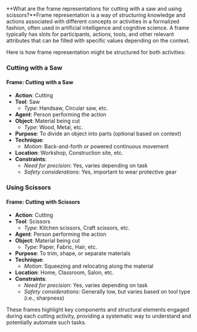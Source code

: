 **What are the frame representations for cutting with a saw and using scissors?**Frame representation is a way of structuring knowledge and actions associated with different concepts or activities in a formalized fashion, often used in artificial intelligence and cognitive science. A frame typically has slots for participants, actions, tools, and other relevant attributes that can be filled with specific values depending on the context.

Here is how frame representation might be structured for both activities:

### Cutting with a Saw

#### Frame: Cutting with a Saw

- **Action**: Cutting
- **Tool**: Saw
  - *Type*: Handsaw, Circular saw, etc.
- **Agent**: Person performing the action
- **Object**: Material being cut
  - *Type*: Wood, Metal, etc.
- **Purpose**: To divide an object into parts (optional based on context)
- **Technique**: 
  - *Motion*: Back-and-forth or powered continuous movement
- **Location**: Workshop, Construction site, etc.
- **Constraints**:
  - *Need for precision*: Yes, varies depending on task
  - *Safety considerations*: Yes, important to wear protective gear

### Using Scissors

#### Frame: Cutting with Scissors

- **Action**: Cutting
- **Tool**: Scissors
  - *Type*: Kitchen scissors, Craft scissors, etc.
- **Agent**: Person performing the action
- **Object**: Material being cut
  - *Type*: Paper, Fabric, Hair, etc.
- **Purpose**: To trim, shape, or separate materials
- **Technique**: 
  - *Motion*: Squeezing and relocating along the material
- **Location**: Home, Classroom, Salon, etc.
- **Constraints**:
  - *Need for precision*: Yes, varies depending on task
  - *Safety considerations*: Generally low, but varies based on tool type (i.e., sharpness)

These frames highlight key components and structural elements engaged during each cutting activity, providing a systematic way to understand and potentially automate such tasks.